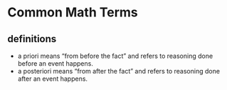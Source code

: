 # Common Math Terms

## definitions
  * a priori means “from before the fact” and refers to reasoning done before an event happens.
  * a posteriori means “from after the fact” and refers to reasoning done after an event happens.
